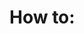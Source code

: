 # How to: <title here>

Some intro here.....

## You'll need

List of devices and potential accesories for the measurement/experiment
Also include things like device serial numbers if they're likely to be important


## Steps
Numbered steps - also including any warnings and things to be especially careful of!



## Calculations/output
Broad motivation for the final results
Also a link to an online repository/package 

## Example
A quick example with rough numbers/plots etc.